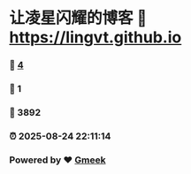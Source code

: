 # 让凌星闪耀的博客 :link: https://lingvt.github.io 
### :page_facing_up: [4](https://lingvt.github.io/tag.html) 
### :speech_balloon: 1 
### :hibiscus: 3892 
### :alarm_clock: 2025-08-24 22:11:14 
### Powered by :heart: [Gmeek](https://github.com/Meekdai/Gmeek)
